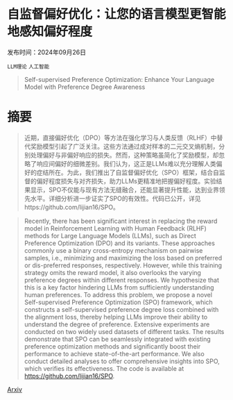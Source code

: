 # 自监督偏好优化：让您的语言模型更智能地感知偏好程度

发布时间：2024年09月26日

`LLM理论` `人工智能`

> Self-supervised Preference Optimization: Enhance Your Language Model with Preference Degree Awareness

# 摘要

> 近期，直接偏好优化（DPO）等方法在强化学习与人类反馈（RLHF）中替代奖励模型引起了广泛关注。这些方法通过成对样本的二元交叉熵机制，分别处理偏好与非偏好响应的损失。然而，这种策略虽简化了奖励模型，却忽略了响应间偏好的细微差别。我们认为，这正是LLMs难以充分理解人类偏好的症结所在。为此，我们推出了自监督偏好优化（SPO）框架，结合自监督的偏好程度损失与对齐损失，助力LLMs更精准地把握偏好程度。实验结果显示，SPO不仅能与现有方法无缝融合，还能显著提升性能，达到业界领先水平。详细分析进一步证实了SPO的有效性。代码已公开，详见https://github.com/lijian16/SPO。

> Recently, there has been significant interest in replacing the reward model in Reinforcement Learning with Human Feedback (RLHF) methods for Large Language Models (LLMs), such as Direct Preference Optimization (DPO) and its variants. These approaches commonly use a binary cross-entropy mechanism on pairwise samples, i.e., minimizing and maximizing the loss based on preferred or dis-preferred responses, respectively. However, while this training strategy omits the reward model, it also overlooks the varying preference degrees within different responses. We hypothesize that this is a key factor hindering LLMs from sufficiently understanding human preferences. To address this problem, we propose a novel Self-supervised Preference Optimization (SPO) framework, which constructs a self-supervised preference degree loss combined with the alignment loss, thereby helping LLMs improve their ability to understand the degree of preference. Extensive experiments are conducted on two widely used datasets of different tasks. The results demonstrate that SPO can be seamlessly integrated with existing preference optimization methods and significantly boost their performance to achieve state-of-the-art performance. We also conduct detailed analyses to offer comprehensive insights into SPO, which verifies its effectiveness. The code is available at https://github.com/lijian16/SPO.

[Arxiv](https://arxiv.org/abs/2409.17791)